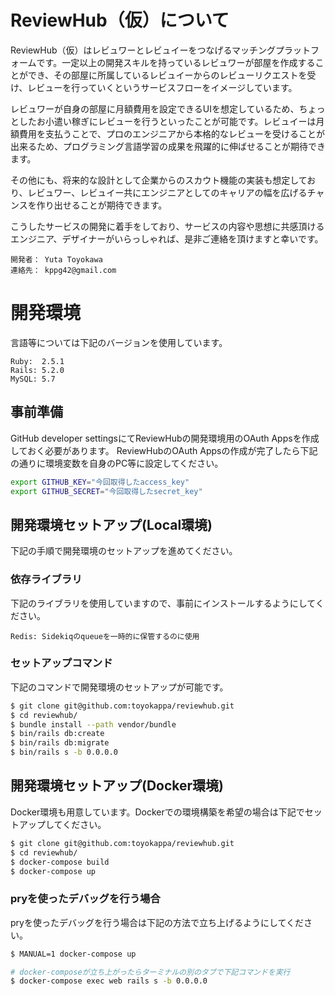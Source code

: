 # ReviewHub（仮）について
ReviewHub（仮）はレビュワーとレビュイーをつなげるマッチングプラットフォームです。一定以上の開発スキルを持っているレビュワーが部屋を作成することができ、その部屋に所属しているレビュイーからのレビューリクエストを受け、レビューを行っていくというサービスフローをイメージしています。

レビュワーが自身の部屋に月額費用を設定できるUIを想定しているため、ちょっとしたお小遣い稼ぎにレビューを行うといったことが可能です。レビュイーは月額費用を支払うことで、プロのエンジニアから本格的なレビューを受けることが出来るため、プログラミング言語学習の成果を飛躍的に伸ばせることが期待できます。

その他にも、将来的な設計として企業からのスカウト機能の実装も想定しており、レビュワー、レビュイー共にエンジニアとしてのキャリアの幅を広げるチャンスを作り出せることが期待できます。

こうしたサービスの開発に着手をしており、サービスの内容や思想に共感頂けるエンジニア、デザイナーがいらっしゃれば、是非ご連絡を頂けますと幸いです。

```
開発者： Yuta Toyokawa
連絡先： kppg42@gmail.com
```

# 開発環境
言語等については下記のバージョンを使用しています。
```
Ruby:  2.5.1
Rails: 5.2.0
MySQL: 5.7
```

## 事前準備
GitHub developer settingsにてReviewHubの開発環境用のOAuth Appsを作成しておく必要があります。
ReviewHubのOAuth Appsの作成が完了したら下記の通りに環境変数を自身のPC等に設定してください。

```bash
export GITHUB_KEY="今回取得したaccess_key"
export GITHUB_SECRET="今回取得したsecret_key"
```

## 開発環境セットアップ(Local環境)
下記の手順で開発環境のセットアップを進めてください。

### 依存ライブラリ
下記のライブラリを使用していますので、事前にインストールするようにしてください。
```
Redis: Sidekiqのqueueを一時的に保管するのに使用
```

### セットアップコマンド
下記のコマンドで開発環境のセットアップが可能です。
```bash
$ git clone git@github.com:toyokappa/reviewhub.git
$ cd reviewhub/
$ bundle install --path vendor/bundle
$ bin/rails db:create
$ bin/rails db:migrate
$ bin/rails s -b 0.0.0.0
```

## 開発環境セットアップ(Docker環境)
Docker環境も用意しています。Dockerでの環境構築を希望の場合は下記でセットアップしてください。
```bash
$ git clone git@github.com:toyokappa/reviewhub.git
$ cd reviewhub/
$ docker-compose build
$ docker-compose up
```

### pryを使ったデバッグを行う場合
pryを使ったデバッグを行う場合は下記の方法で立ち上げるようにしてください。
```bash
$ MANUAL=1 docker-compose up

# docker-composeが立ち上がったらターミナルの別のタブで下記コマンドを実行
$ docker-compose exec web rails s -b 0.0.0.0
```
